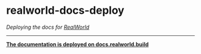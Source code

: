 # realworld-docs-deploy
*Deploying the docs for [RealWorld](https://github.com/gothinkster/realworld)*

---

**[The documentation is deployed on docs.realworld.build](https://docs.realworld.build/)**

